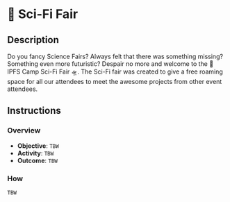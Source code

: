 # 🧬 Sci-Fi Fair

## Description

Do you fancy Science Fairs? Always felt that there was something missing? Something even more futuristic? Despair no more and welcome to the 🧬 IPFS Camp Sci-Fi Fair 🛸. The Sci-Fi fair was created to give a free roaming space for all our attendees to meet the awesome projects from other event attendees.

## Instructions

### Overview

- **Objective**: `TBW`
- **Activity**: `TBW`
- **Outcome**: `TBW`

### How

`TBW`
